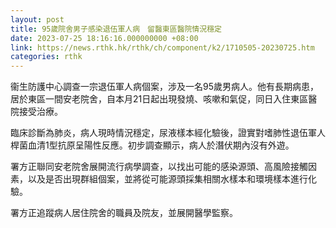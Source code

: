 ```yaml
---
layout: post
title: 95歲院舍男子感染退伍軍人病　留醫東區醫院情況穩定
date: 2023-07-25 18:16:16.000000000 +08:00
link: https://news.rthk.hk/rthk/ch/component/k2/1710505-20230725.htm
categories: rthk
---
```


衞生防護中心調查一宗退伍軍人病個案，涉及一名95歲男病人。他有長期病患，居於東區一間安老院舍，自本月21日起出現發燒、咳嗽和氣促，同日入住東區醫院接受治療。

臨床診斷為肺炎，病人現時情況穩定，尿液樣本經化驗後，證實對嗜肺性退伍軍人桿菌血清1型抗原呈陽性反應。初步調查顯示，病人於潛伏期內沒有外遊。

署方正聯同安老院舍展開流行病學調查，以找出可能的感染源頭、高風險接觸因素，以及是否出現群組個案，並將從可能源頭採集相關水樣本和環境樣本進行化驗。

署方正追蹤病人居住院舍的職員及院友，並展開醫學監察。
